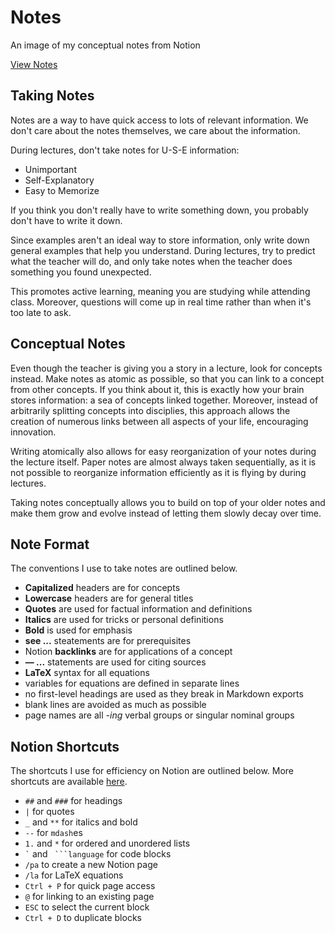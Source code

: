 # Notes

An image of my conceptual notes from Notion

[View Notes](Notes/Notes%20a61f38520e91467e8d968fa8795f3b5a.md)

## Taking Notes

Notes are a way to have quick access to lots of relevant information. We don't care about the notes themselves, we care about the information.

During lectures, don't take notes for U-S-E information:

- Unimportant
- Self-Explanatory
- Easy to Memorize

If you think you don't really have to write something down, you probably don't have to write it down.

Since examples aren't an ideal way to store information, only write down general examples that help you understand. During lectures, try to predict what the teacher will do, and only take notes when the teacher does something you found unexpected.

This promotes active learning, meaning you are studying while attending class. Moreover, questions will come up in real time rather than when it's too late to ask.

## Conceptual Notes

Even though the teacher is giving you a story in a lecture, look for concepts instead. Make notes as atomic as possible, so that you can link to a concept from other concepts. If you think about it, this is exactly how your brain stores information: a sea of concepts linked together. Moreover, instead of arbitrarily splitting concepts into disciplies, this approach allows the creation of numerous links between all aspects of your life, encouraging innovation.

Writing atomically also allows for easy reorganization of your notes during the lecture itself. Paper notes are almost always taken sequentially, as it is not possible to reorganize information efficiently as it is flying by during lectures.

Taking notes conceptually allows you to build on top of your older notes and make them grow and evolve instead of letting them slowly decay over time.

## Note Format

The conventions I use to take notes are outlined below.

- **Capitalized** headers are for concepts
- **Lowercase** headers are for general titles
- **Quotes** are used for factual information and definitions
- **Italics** are used for tricks or personal definitions
- **Bold** is used for emphasis
- **see ...** steatements are for prerequisites
- Notion **backlinks** are for applications of a concept
- **&mdash; ...** statements are used for citing sources
- **LaTeX** syntax for all equations
- variables for equations are defined in separate lines
- no first-level headings are used as they break in Markdown exports
- blank lines are avoided as much as possible
- page names are all _-ing_ verbal groups or singular nominal groups

## Notion Shortcuts

The shortcuts I use for efficiency on Notion are outlined below. More shortcuts are available [here](https://www.notion.so/help/keyboard-shortcuts).

- `##` and `###` for headings
- `|` for quotes
- `_` and `**` for italics and bold
- `--` for `mdash`es
- `1.` and `*` for ordered and unordered lists
- `` ` `` and ` ```language` for code blocks
- `/pa` to create a new Notion page
- `/la` for LaTeX equations
- `Ctrl + P` for quick page access
- `@` for linking to an existing page
- `ESC` to select the current block
- `Ctrl + D` to duplicate blocks
